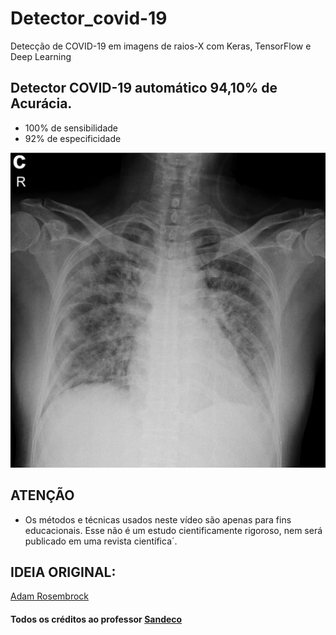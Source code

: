 # Detector_covid-19
Detecção de COVID-19 em imagens de raios-X com Keras, TensorFlow e Deep Learning

## Detector COVID-19 automático 94,10% de Acurácia.
- 100% de sensibilidade 
- 92% de especificidade

![Logo](dataset/covid-19/1-s2.0-S0929664620300449-gr2_lrg-c.jpg)


## ATENÇÃO
- Os métodos e técnicas usados neste vídeo são apenas para fins educacionais. Esse não é um estudo cientificamente rigoroso, nem será publicado em uma revista científica´.

## IDEIA ORIGINAL: 
[Adam Rosembrock](https://www.pyimagesearch.com/2020/03/16/detecting-covid-19-in-x-ray-images-with-keras-tensorflow-and-deep-learning/)
#### Todos os créditos ao professor [Sandeco](https://www.youtube.com/channel/UCIQne9yW4TvCCNYQLszfXCQ)


